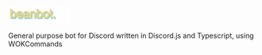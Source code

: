 <img src="/gitart/beanbot.png" width="25%" height="25%">

General purpose bot for Discord written in Discord.js and Typescript, using WOKCommands
